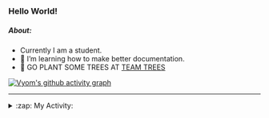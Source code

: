 ### Hello World!

##### About:
- Currently I am a student.
- 🌱 I’m learning how to make better documentation.
- 🌱 GO PLANT SOME TREES AT [TEAM TREES](https://teamtrees.org/)

[![Vyom's github activity graph](https://activity-graph.herokuapp.com/graph?username=Vyvy-vi)](https://github.com/ashutosh00710/github-readme-activity-graph)

---
<details>
  <summary>:zap: My Activity:</summary>
  
<!--START_SECTION:waka-->
![Code Time](http://img.shields.io/badge/Code%20Time-885%20hrs%2040%20mins-blue)

**I'm a Night 🦉** 

```text
🌞 Morning    94 commits     ███░░░░░░░░░░░░░░░░░░░░░░   11.68% 
🌆 Daytime    217 commits    ██████░░░░░░░░░░░░░░░░░░░   26.96% 
🌃 Evening    268 commits    ████████░░░░░░░░░░░░░░░░░   33.29% 
🌙 Night      226 commits    ███████░░░░░░░░░░░░░░░░░░   28.07%

```
📅 **I'm Most Productive on Sunday** 

```text
Monday       124 commits    ███░░░░░░░░░░░░░░░░░░░░░░   15.4% 
Tuesday      125 commits    ████░░░░░░░░░░░░░░░░░░░░░   15.53% 
Wednesday    104 commits    ███░░░░░░░░░░░░░░░░░░░░░░   12.92% 
Thursday     111 commits    ███░░░░░░░░░░░░░░░░░░░░░░   13.79% 
Friday       105 commits    ███░░░░░░░░░░░░░░░░░░░░░░   13.04% 
Saturday     79 commits     ██░░░░░░░░░░░░░░░░░░░░░░░   9.81% 
Sunday       157 commits    █████░░░░░░░░░░░░░░░░░░░░   19.5%

```


📊 **This Week I Spent My Time On** 

```text
🔥 Editors: 
No Activity Tracked This Week

🐱‍💻 Projects: 
No Activity Tracked This Week

```


 Last Updated on 28/09/2022 16:07:11 UTC
<!--END_SECTION:waka-->
</details>
